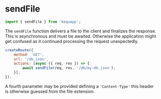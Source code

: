 # sendFile

```javascript
import { sendFile } from 'kequapp';
```

The `sendFile` function delivers a file to the client and finalizes the response. This is asynchronous and must be awaited. Otherwise the application might get confused as it continued processing the request unexpectedly.

```javascript
createRoute({
    method: 'GET',
    url: '/db.json',
    actions: [async ({ req, res }) => {
        await sendFile(req, res, '/db/my-db.json');
    }],
});
```

A fourth parameter may be provided defining a `'Content-Type'` this header is otherwise guessed from the file extension.
